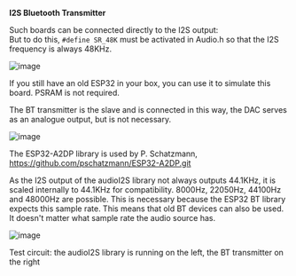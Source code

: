 
**I2S Bluetooth Transmitter**

Such boards can be connected directly to the I2S output: <br>
But to do this, `#define SR_48K` must be activated in Audio.h so that the I2S frequency is always 48KHz.

![image](https://github.com/user-attachments/assets/9e2d8066-f41e-41eb-9db5-e7b7a6e554e8)

If you still have an old ESP32 in your box, you can use it to simulate this board. PSRAM is not required.

The BT transmitter is the slave and is connected in this way, the DAC serves as an analogue output, but is not necessary.

![image](https://github.com/user-attachments/assets/ac17cfa3-e473-4750-94ce-ee218827b3c3)


The ESP32-A2DP library is used by P. Schatzmann, https://github.com/pschatzmann/ESP32-A2DP.git

As the I2S output of the audioI2S library not always outputs 44.1KHz, it is scaled internally to 44.1KHz for compatibility. 8000Hz, 22050Hz, 44100Hz and 48000Hz are possible.
This is necessary because the ESP32 BT library expects this sample rate. This means that old BT devices can also be used.
It doesn't matter what sample rate the audio source has.

![image](https://github.com/user-attachments/assets/0009dd9d-96b2-48b7-a6cc-bfc45dbc94d0)

Test circuit: the audioI2S library is running on the left, the BT transmitter on the right


